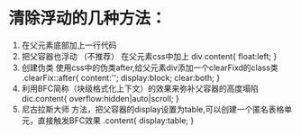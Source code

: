 # 清除浮动的几种方法：
 1. 在父元素底部加上一行代码 <div style="clear:left"></div>
 2. 把父容器也浮动 （不推荐）
 在父元素css中加上 div.content{
     float:left;
 }
 3. 创建伪类 使用css中的伪类after,给父元素div添加一个clearFixd的class类
 .clearFix::after{
     content:'';
     display:block;
     clear:both;
 }
 4. 利用BFC简称（块级格式化上下文）的效果来弥补父容器的高度塌陷
 dic.content{
     overflow:hidden|auto|scroll;
 }
 5. 尼古拉斯大师 方法，把父容器的display设置为table,可以创建一个匿名表格单元，直接触发BFC效果
 .content{
     display:table;
 }